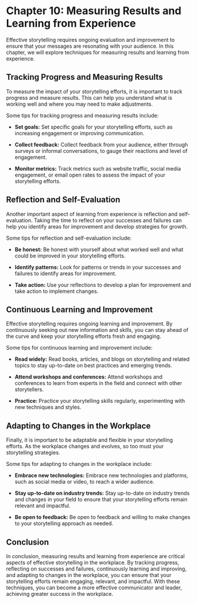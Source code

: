 Chapter 10: Measuring Results and Learning from Experience
==========================================================

Effective storytelling requires ongoing evaluation and improvement to ensure that your messages are resonating with your audience. In this chapter, we will explore techniques for measuring results and learning from experience.

Tracking Progress and Measuring Results
---------------------------------------

To measure the impact of your storytelling efforts, it is important to track progress and measure results. This can help you understand what is working well and where you may need to make adjustments.

Some tips for tracking progress and measuring results include:

* **Set goals:** Set specific goals for your storytelling efforts, such as increasing engagement or improving communication.

* **Collect feedback:** Collect feedback from your audience, either through surveys or informal conversations, to gauge their reactions and level of engagement.

* **Monitor metrics:** Track metrics such as website traffic, social media engagement, or email open rates to assess the impact of your storytelling efforts.

Reflection and Self-Evaluation
------------------------------

Another important aspect of learning from experience is reflection and self-evaluation. Taking the time to reflect on your successes and failures can help you identify areas for improvement and develop strategies for growth.

Some tips for reflection and self-evaluation include:

* **Be honest:** Be honest with yourself about what worked well and what could be improved in your storytelling efforts.

* **Identify patterns:** Look for patterns or trends in your successes and failures to identify areas for improvement.

* **Take action:** Use your reflections to develop a plan for improvement and take action to implement changes.

Continuous Learning and Improvement
-----------------------------------

Effective storytelling requires ongoing learning and improvement. By continuously seeking out new information and skills, you can stay ahead of the curve and keep your storytelling efforts fresh and engaging.

Some tips for continuous learning and improvement include:

* **Read widely:** Read books, articles, and blogs on storytelling and related topics to stay up-to-date on best practices and emerging trends.

* **Attend workshops and conferences:** Attend workshops and conferences to learn from experts in the field and connect with other storytellers.

* **Practice:** Practice your storytelling skills regularly, experimenting with new techniques and styles.

Adapting to Changes in the Workplace
------------------------------------

Finally, it is important to be adaptable and flexible in your storytelling efforts. As the workplace changes and evolves, so too must your storytelling strategies.

Some tips for adapting to changes in the workplace include:

* **Embrace new technologies:** Embrace new technologies and platforms, such as social media or video, to reach a wider audience.

* **Stay up-to-date on industry trends:** Stay up-to-date on industry trends and changes in your field to ensure that your storytelling efforts remain relevant and impactful.

* **Be open to feedback:** Be open to feedback and willing to make changes to your storytelling approach as needed.

Conclusion
----------

In conclusion, measuring results and learning from experience are critical aspects of effective storytelling in the workplace. By tracking progress, reflecting on successes and failures, continuously learning and improving, and adapting to changes in the workplace, you can ensure that your storytelling efforts remain engaging, relevant, and impactful. With these techniques, you can become a more effective communicator and leader, achieving greater success in the workplace.
